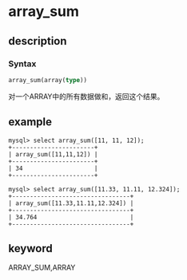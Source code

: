 # array_sum

## description

### Syntax

```Haskell
array_sum(array(type))
```

对一个ARRAY中的所有数据做和，返回这个结果。

## example

```plain text
mysql> select array_sum([11, 11, 12]);
+-----------------------+
| array_sum([11,11,12]) |
+-----------------------+
| 34                    |
+-----------------------+

mysql> select array_sum([11.33, 11.11, 12.324]);
+---------------------------------+
| array_sum([11.33,11.11,12.324]) |
+---------------------------------+
| 34.764                          |
+---------------------------------+
```

## keyword

ARRAY_SUM,ARRAY

